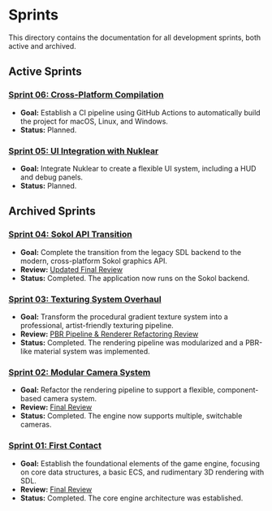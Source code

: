 # Sprints

This directory contains the documentation for all development sprints, both active and archived.

## Active Sprints

### [Sprint 06: Cross-Platform Compilation](./06_cross_platform_compilation.md)
- **Goal:** Establish a CI pipeline using GitHub Actions to automatically build the project for macOS, Linux, and Windows.
- **Status:** Planned.

### [Sprint 05: UI Integration with Nuklear](./05_ui_integration.md)
- **Goal:** Integrate Nuklear to create a flexible UI system, including a HUD and debug panels.
- **Status:** Planned.

## Archived Sprints

### [Sprint 04: Sokol API Transition](./04_sokol_transition.md)
- **Goal:** Complete the transition from the legacy SDL backend to the modern, cross-platform Sokol graphics API.
- **Review:** [Updated Final Review](./04_sokol_transition_final_review_updated.md)
- **Status:** Completed. The application now runs on the Sokol backend.

### [Sprint 03: Texturing System Overhaul](./archives/03_texturing_system.md)
- **Goal:** Transform the procedural gradient texture system into a professional, artist-friendly texturing pipeline.
- **Review:** [PBR Pipeline & Renderer Refactoring Review](./archives/03_pbr_pipeline_review.md)
- **Status:** Completed. The rendering pipeline was modularized and a PBR-like material system was implemented.

### [Sprint 02: Modular Camera System](./archives/02_camera_system.md)
- **Goal:** Refactor the rendering pipeline to support a flexible, component-based camera system.
- **Review:** [Final Review](./archives/02_camera_system_review.md)
- **Status:** Completed. The engine now supports multiple, switchable cameras.

### [Sprint 01: First Contact](./archives/01_first_contact.md)
- **Goal:** Establish the foundational elements of the game engine, focusing on core data structures, a basic ECS, and rudimentary 3D rendering with SDL.
- **Review:** [Final Review](./archives/01_first_contact_review.md)
- **Status:** Completed. The core engine architecture was established.
